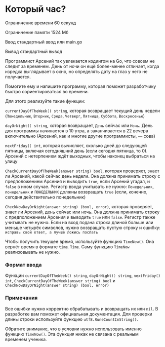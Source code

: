 # Который час?

Ограничение времени	60 секунд

Ограничение памяти	1524 Мб

Ввод	стандартный ввод или main.go

Вывод	стандартный вывод

Программист Арсений так увлекается кодингом на Go, что совсем не следит за временем. День от ночи он ещё более-менее отличает, когда изредка выглядывает в окно, но определять дату на глаз у него не получается.

Помогите ему и напишите программу, которая поможет разработчику быстро сориентироваться во времени.

Для этого реализуйте такие функции:

`currentDayOfTheWeek() string`, которая возвращает текущий день недели (`Понедельник`, `Вторник`, `Среда`, `Четверг`, `Пятница`, `Суббота`, `Воскресенье`)

`dayOrNight() string`, которая возвращает, `День` сейчас или `Ночь`. День для программы начинается в 10 утра, а заканчивается в 22 вечера включительно (Арсений, как и многие другие программисты, — сова)

`nextFriday() int`, которая вычисляет, сколько дней до следующей пятницы, включая сегодняшний день (если сегодня пятница, то 0). Арсений с нетерпением ждёт выходных, чтобы наконец выбраться на улицу

`CheckCurrentDayOfTheWeek(answer string) bool`, которая проверяет, знает ли Арсений, какой сейчас день недели. Она должна принимать строку с предположением Арсения и выводить `true`, если Арсений угадал, и `false` в ином случае. Регистр ввода учитывать не нужно: `Понедельник`, `понедельник` и `ПОНЕДЕЛЬНИК` должны возвращать `true` (если, конечно, сегодня действительно понедельник)

`CheckNowDayOrNight(answer string) (bool, error)`, которая проверяет, знает ли Арсений, день сейчас или ночь. Она должна принимать строку с предположением Арсения и выводить `true` или `false`. Регистр также учитывать не нужно. Если на вход подана строка длиной больше или меньше четырёх символов, нужно возвращать пустую строку и ошибку: `исправь свой ответ, а лучше ложись поспать`

Чтобы получить текущее время, используйте функцию `TimeNow()`. Она вернёт время в формате `time.Time`. Саму функцию `TimeNow` реализовывать не нужно.

### Формат ввода

Функции `currentDayOfTheWeek() string`, `dayOrNight() string`, `nextFriday() int`, `CheckCurrentDayOfTheWeek(answer string) bool` и `СheckNowDayOrNight(answer string) (bool, error)`

### Примечания

Все ошибки нужно корректно обрабатывать и возвращать их или `nil`. В разработке вам поможет официальная документация. Для проверки длины строки используйте функцию `utf8.RuneCountInString()`.

Обратите внимание, что в условии нужно использовать именно функцию `TimeNow()`. Эта функция никак не связана с реальным временем ученика.